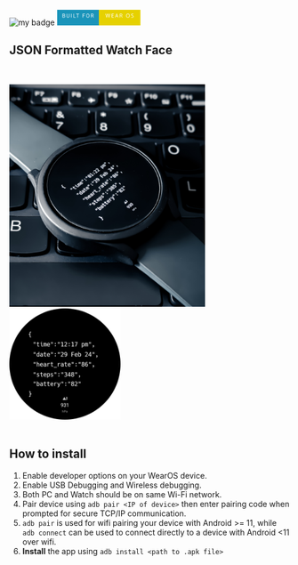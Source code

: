 ![my badge](https://img.shields.io/github/last-commit/Krishak15/JSON-Watch-Face/main?style=for-the-badge)
<img src="screenshots/badges/badge.svg" width="150"  />

## JSON Formatted Watch Face

&nbsp;
<div id="image-container">
  <img src="screenshots/1000464312.jpg" alt="Poster" height="400">
  &nbsp;
  <img src="screenshots/json_watch_face.png" alt="Poster" height="200">
</div>
&nbsp;
&nbsp;

## How to install 

1) Enable developer options on your WearOS device.
2) Enable USB Debugging and Wireless debugging.
3) Both PC and Watch should be on same Wi-Fi network.
4) Pair device using ```adb pair <IP of device>``` then enter pairing code when prompted for secure TCP/IP communication.
5) ```adb pair``` is used for wifi pairing your device with Android >= 11, while ```adb connect``` can be used to connect directly to a device with Android <11 over wifi.
6) **Install** the app using ```adb install <path to .apk file>``` 
